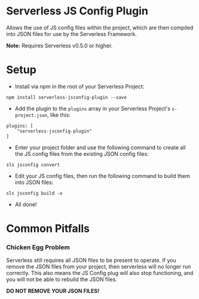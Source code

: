 Serverless JS Config Plugin
===

Allows the use of JS config files within the project, which are then compiled into JSON files for use by the Serverless Framework.

**Note:** Requires Serverless v0.5.0 or higher.

Setup
===

* Install via npm in the root of your Serverless Project:
```
npm install serverless-jsconfig-plugin --save
```

* Add the plugin to the `plugins` array in your Serverless Project's `s-project.json`, like this:

```
plugins: [
    "serverless-jsconfig-plugin"
]
```

* Enter your project folder and use the following command to create all the JS config files from the existing JSON config files:

```
sls jsconfig convert
```

* Edit your JS config files, then run the following command to build them into JSON files:

```
sls jsconfig build -o
```

* All done!

Common Pitfalls
===

### Chicken Egg Problem

Serverless still requires all JSON files to be present to operate. If you remove the JSON files from your project, then serverless will no longer run correctly. This also means the JS Config plug will also stop functioning, and you will not be able to rebuild the JSON files.

**DO NOT REMOVE YOUR JSON FILES!**

